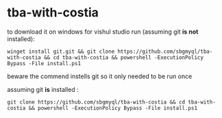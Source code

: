 # tba-with-costia

to download it on windows for vishul studio run 	 (assuming git **is not** installed):
```PS
winget install git.git && git clone https://github.com/sbgmyql/tba-with-costia && cd tba-with-costia && powershell -ExecutionPolicy Bypass -File install.ps1 
```
beware the commend instells git so it only needed to be run once 

assuming git **is** installed :
```PS
git clone https://github.com/sbgmyql/tba-with-costia && cd tba-with-costia && powershell -ExecutionPolicy Bypass -File install.ps1 
```